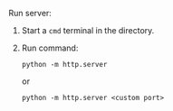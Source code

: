 Run server:

1. Start a `cmd` terminal in the directory.


2. Run command: 

    `
    python -m http.server
    `

    or 

    `python -m http.server <custom port>`